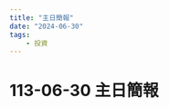```yaml
---
title: "主日簡報"
date: "2024-06-30"
tags:
    - 投資
---
```


# 113-06-30 主日簡報

<object data="../../assets/docs/20240630.pdf" width="100%" height="1000" type='application/pdf'></object>